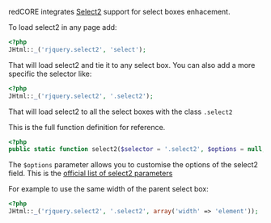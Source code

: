 redCORE integrates [Select2](http://ivaynberg.github.io/select2/) support for select boxes enhacement.

To load select2 in any page add:


```php
<?php 
JHtml::_('rjquery.select2', 'select');
```
That will load select2 and tie it to any select box. You can also add a more specific the selector like:

```php
<?php 
JHtml::_('rjquery.select2', '.select2');
```

That will load select2 to all the select boxes with the class `.select2`

This is the full function definition for reference.

```php
<?php 
public static function select2($selector = '.select2', $options = null, $bootstrapSupport = true)
```

The `$options` parameter allows you to customise the options of the select2 field. This is the [official list of select2 parameters](http://ivaynberg.github.io/select2/#documentation)

For example to use the same width of the parent select box:

```php
<?php 
JHtml::_('rjquery.select2', '.select2', array('width' => 'element'));
```